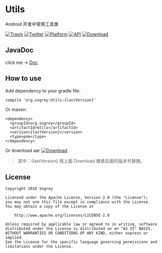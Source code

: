 # Utils
Android 开发中常用工具类


[![Travis](https://img.shields.io/badge/License-Apache2.0-blue.svg)](http://www.apache.org/licenses/LICENSE-2.0)
[![Twitter](https://img.shields.io/badge/Gradle-3.3-brightgreen.svg)](https://gradle.org/releases)
[![Platform](https://img.shields.io/badge/platform-Android-green.svg?style=flat)](https://www.android.com)
[![API](https://img.shields.io/badge/API-9%2B-brightgreen.svg?style=flat)](https://android-arsenal.com/api?level=9)
[![Download](https://api.bintray.com/packages/sogrey/maven/Utils/images/download.svg) ](https://bintray.com/sogrey/maven/Utils/_latestVersion)

## JavaDoc

click me -> [Doc](https://sogrey.github.io/JavaDocs/Utils)

## How to use

Add dependency to your gradle file:

    compile 'org.sogrey:Utils:{lastVersion}'

Or maven:

    <dependency>
      <groupId>org.sogrey</groupId>
      <artifactId>Utils</artifactId>
      <version>{lastVersion}</version>
      <type>pom</type>
    </dependency>

Or download aar [![Download](https://api.bintray.com/packages/sogrey/maven/Utils/images/download.svg) ](https://bintray.com/sogrey/maven/download_file?file_path=org%2Fsogrey%2FUtils%2F0.0.1%2FUtils-0.0.1.aar)

> 其中：{lastVersion} 用上面 Download 徽章后面的版本号替换。


## License

    Copyright 2016 Sogrey

    Licensed under the Apache License, Version 2.0 (the "License");
    you may not use this file except in compliance with the License.
    You may obtain a copy of the License at

        http://www.apache.org/licenses/LICENSE-2.0

    Unless required by applicable law or agreed to in writing, software
    distributed under the License is distributed on an "AS IS" BASIS,
    WITHOUT WARRANTIES OR CONDITIONS OF ANY KIND, either express or implied.
    See the License for the specific language governing permissions and
    limitations under the License.